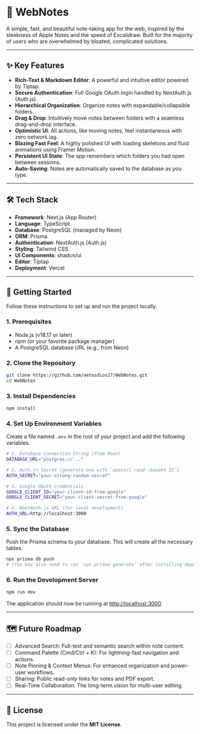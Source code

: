 # 📝 WebNotes

A simple, fast, and beautiful note-taking app for the web, inspired by the sleekness of Apple Notes and the speed of Excalidraw. Built for the majority of users who are overwhelmed by bloated, complicated solutions.

---

## ✨ Key Features

- **Rich-Text & Markdown Editor**: A powerful and intuitive editor powered by Tiptap.  
- **Secure Authentication**: Full Google OAuth login handled by NextAuth.js (Auth.js).  
- **Hierarchical Organization**: Organize notes with expandable/collapsible folders.  
- **Drag & Drop**: Intuitively move notes between folders with a seamless drag-and-drop interface.  
- **Optimistic UI**: All actions, like moving notes, feel instantaneous with zero network lag.  
- **Blazing Fast Feel**: A highly polished UI with loading skeletons and fluid animations using Framer Motion.  
- **Persistent UI State**: The app remembers which folders you had open between sessions.  
- **Auto-Saving**: Notes are automatically saved to the database as you type.  

---

## 🛠️ Tech Stack

- **Framework**: Next.js (App Router)  
- **Language**: TypeScript  
- **Database**: PostgreSQL (managed by Neon)  
- **ORM**: Prisma  
- **Authentication**: NextAuth.js (Auth.js)  
- **Styling**: Tailwind CSS  
- **UI Components**: shadcn/ui  
- **Editor**: Tiptap  
- **Deployment**: Vercel  

---

## 🚀 Getting Started

Follow these instructions to set up and run the project locally.

### 1. Prerequisites
- Node.js (v18.17 or later)  
- npm (or your favorite package manager)  
- A PostgreSQL database URL (e.g., from Neon)  

### 2. Clone the Repository
```bash
git clone https://github.com/aetosdios27/WebNotes.git
cd WebNotes
````

### 3. Install Dependencies

```bash
npm install
```

### 4. Set Up Environment Variables

Create a file named `.env` in the root of your project and add the following variables.

```bash
# 1. Database Connection String (from Neon)
DATABASE_URL="postgres://..."

# 2. Auth.js Secret (generate one with `openssl rand -base64 32`)
AUTH_SECRET="your-strong-random-secret"

# 3. Google OAuth Credentials
GOOGLE_CLIENT_ID="your-client-id-from-google"
GOOGLE_CLIENT_SECRET="your-client-secret-from-google"

# 4. NextAuth.js URL (for local development)
AUTH_URL=http://localhost:3000
```

### 5. Sync the Database

Push the Prisma schema to your database. This will create all the necessary tables.

```bash
npx prisma db push
# (You may also need to run `npx prisma generate` after installing dependencies)
```

### 6. Run the Development Server

```bash
npm run dev
```

The application should now be running at [http://localhost:3000](http://localhost:3000).

---

## 🗺️ Future Roadmap

* [ ] Advanced Search: Full-text and semantic search within note content.
* [ ] Command Palette (Cmd/Ctrl + K): For lightning-fast navigation and actions.
* [ ] Note Pinning & Context Menus: For enhanced organization and power-user workflows.
* [ ] Sharing: Public read-only links for notes and PDF export.
* [ ] Real-Time Collaboration: The long-term vision for multi-user editing.

---

## 📄 License

This project is licensed under the **MIT License**.
